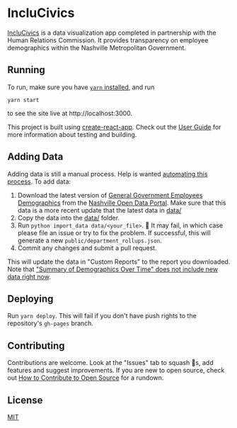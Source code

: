 # IncluCivics

[IncluCivics](https://code-for-nashville.github.io/inclucivics) is a data visualization app completed in partnership with the Human Relations Commission.  It provides transparency on employee demographics within the Nashville Metropolitan Government.

## Running
To run, make sure you have [`yarn` installed](https://yarnpkg.com/en/docs/install), and run

`yarn start`

to see the site live at http://localhost:3000.

This project is built using [create-react-app](https://github.com/facebookincubator/create-react-app). Check out the [User Guide]() for more information about testing and building.

## Adding Data
Adding data is still a manual process. Help is wanted [automating this process](). To add data:

1. Download the latest version of [General Government Employees Demographics](https://data.nashville.gov/General-Government/General-Government-Employees-Demographics/4ibi-mxs4) from the [Nashville Open Data Portal](data.nashville.gov). Make sure that this data is a more recent update that the latest data in [data/](data)
2. Copy the data into the [data/](data) folder.
3. Run `python import_data data/<your_file>`. 🤞 It may fail, in which case please file an issue or try to fix the problem. If successful, this will generate a new `public/department_rollups.json`.
4. Commit any changes and submit a pull request.

This will update the data in "Custom Reports" to the report you downloaded.  Note that ["Summary of Demographics Over Time" does not include new data right now](https://github.com/code-for-nashville/inclucivics/issues/108).

## Deploying
Run `yarn deploy`. This will fail if you don't have push rights to the repository's `gh-pages` branch.

## Contributing
Contributions are welcome. Look at the "Issues" tab to squash :bug:s, add features and suggest improvements. If you are new to open source, check out [How to Contribute to Open Source](https://opensource.guide/how-to-contribute/) for a rundown.

## License
[MIT](LICENSE.md)
